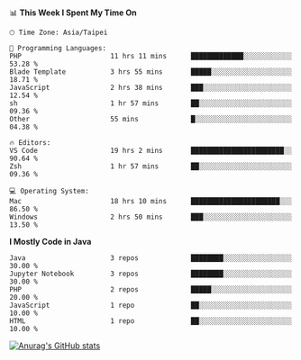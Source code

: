 <!--### Hi there 👋-->

<!--
**treevel/treevel** is a ✨ _special_ ✨ repository because its `README.md` (this file) appears on your GitHub profile.

Here are some ideas to get you started:

- 🔭 I’m currently working on ...
- 🌱 I’m currently learning ...
- 👯 I’m looking to collaborate on ...
- 🤔 I’m looking for help with ...
- 💬 Ask me about ...
- 📫 How to reach me: ...
- 😄 Pronouns: ...
- ⚡ Fun fact: ...
-->

<!--START_SECTION:waka-->
📊 **This Week I Spent My Time On** 

```text
🕑︎ Time Zone: Asia/Taipei

💬 Programming Languages: 
PHP                      11 hrs 11 mins      █████████████░░░░░░░░░░░░   53.28 % 
Blade Template           3 hrs 55 mins       █████░░░░░░░░░░░░░░░░░░░░   18.71 % 
JavaScript               2 hrs 38 mins       ███░░░░░░░░░░░░░░░░░░░░░░   12.54 % 
sh                       1 hr 57 mins        ██░░░░░░░░░░░░░░░░░░░░░░░   09.36 % 
Other                    55 mins             █░░░░░░░░░░░░░░░░░░░░░░░░   04.38 % 

🔥 Editors: 
VS Code                  19 hrs 2 mins       ███████████████████████░░   90.64 % 
Zsh                      1 hr 57 mins        ██░░░░░░░░░░░░░░░░░░░░░░░   09.36 % 

💻 Operating System: 
Mac                      18 hrs 10 mins      ██████████████████████░░░   86.50 % 
Windows                  2 hrs 50 mins       ███░░░░░░░░░░░░░░░░░░░░░░   13.50 % 
```

**I Mostly Code in Java** 

```text
Java                     3 repos             ████████░░░░░░░░░░░░░░░░░   30.00 % 
Jupyter Notebook         3 repos             ████████░░░░░░░░░░░░░░░░░   30.00 % 
PHP                      2 repos             █████░░░░░░░░░░░░░░░░░░░░   20.00 % 
JavaScript               1 repo              ██░░░░░░░░░░░░░░░░░░░░░░░   10.00 % 
HTML                     1 repo              ██░░░░░░░░░░░░░░░░░░░░░░░   10.00 % 
```




<!--END_SECTION:waka-->

<!-- GitHub Stats Card-->
[![Anurag's GitHub stats](https://github-readme-stats.vercel.app/api?username=treevel&show_icons=true&theme=monokai&count_private=true)](https://github.com/anuraghazra/github-readme-stats)
